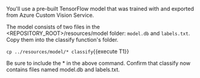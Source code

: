 You'll use a pre-built TensorFlow model that was trained with and exported from Azure Custom Vision Service.


The model consists of two files in the <REPOSITORY_ROOT>/resources/model folder: `model.db` and `labels.txt`. Copy them into the classify function's folder.

`cp ../resources/model/* classify`{{execute T1}}

Be sure to include the * in the above command. Confirm that classify now contains files named model.db and labels.txt.